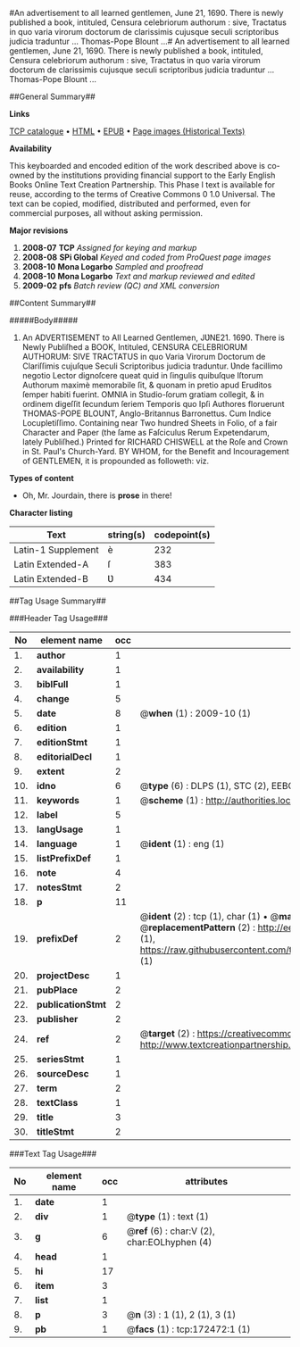 #An advertisement to all learned gentlemen, June 21, 1690. There is newly published a book, intituled, Censura celebriorum authorum : sive, Tractatus in quo varia virorum doctorum de clarissimis cujusque seculi scriptoribus judicia traduntur ... Thomas-Pope Blount ...#
An advertisement to all learned gentlemen, June 21, 1690. There is newly published a book, intituled, Censura celebriorum authorum : sive, Tractatus in quo varia virorum doctorum de clarissimis cujusque seculi scriptoribus judicia traduntur ... Thomas-Pope Blount ...

##General Summary##

**Links**

[TCP catalogue](http://www.ota.ox.ac.uk/tcp/)  • 
[HTML](http://tei.it.ox.ac.uk/tcp/Texts-HTML/free/A76/A76928.html)  • 
[EPUB](http://tei.it.ox.ac.uk/tcp/Texts-EPUB/free/A76/A76928.epub) • 
[Page images (Historical Texts)](https://data.historicaltexts.jisc.ac.uk/view?pubId=eebo-45789160e&pageId=eebo-45789160e-172472-1)

**Availability**

This keyboarded and encoded edition of the
	       work described above is co-owned by the institutions
	       providing financial support to the Early English Books
	       Online Text Creation Partnership. This Phase I text is
	       available for reuse, according to the terms of Creative
	       Commons 0 1.0 Universal. The text can be copied,
	       modified, distributed and performed, even for
	       commercial purposes, all without asking permission.

**Major revisions**

1. __2008-07__ __TCP__ *Assigned for keying and markup*
1. __2008-08__ __SPi Global__ *Keyed and coded from ProQuest page images*
1. __2008-10__ __Mona Logarbo__ *Sampled and proofread*
1. __2008-10__ __Mona Logarbo__ *Text and markup reviewed and edited*
1. __2009-02__ __pfs__ *Batch review (QC) and XML conversion*

##Content Summary##

#####Body#####

1. An ADVERTISEMENT to All Learned Gentlemen, JƲNE21. 1690. There is Newly Publiſhed a BOOK, Intituled, CENSURA CELEBRIORUM AUTHORUM: SIVE TRACTATUS in quo Varia Virorum Doctorum de Clariſſimis cujuſque Seculi Scriptoribus judicia traduntur. Ʋnde facillimo negotio Lector dignoſcere queat quid in ſingulis quibuſque Iſtorum Authorum maximè memorabile ſit, & quonam in pretio apud Eruditos ſemper habiti fuerint. OMNIA in Studio-ſorum gratiam collegit, & in ordinem digeſſit ſecundum ſeriem Temporis quo Ipſi Authores floruerunt THOMAS-POPE BLOUNT, Anglo-Britannus Barronettus. Cum Indice Locupletiſſimo. Containing near Two hundred Sheets in Folio, of a fair Character and Paper (the ſame as Faſciculus Rerum Expetendarum, lately Publiſhed.) Printed for RICHARD CHISWELL at the Roſe and Crown in St. Paul's Church-Yard. BY WHOM, for the Benefit and Incouragement of GENTLEMEN, it is propounded as followeth: viz.

**Types of content**

  * Oh, Mr. Jourdain, there is **prose** in there!

**Character listing**


|Text|string(s)|codepoint(s)|
|---|---|---|
|Latin-1 Supplement|è|232|
|Latin Extended-A|ſ|383|
|Latin Extended-B|Ʋ|434|

##Tag Usage Summary##

###Header Tag Usage###

|No|element name|occ|attributes|
|---|---|---|---|
|1.|__author__|1||
|2.|__availability__|1||
|3.|__biblFull__|1||
|4.|__change__|5||
|5.|__date__|8| @__when__ (1) : 2009-10 (1)|
|6.|__edition__|1||
|7.|__editionStmt__|1||
|8.|__editorialDecl__|1||
|9.|__extent__|2||
|10.|__idno__|6| @__type__ (6) : DLPS (1), STC (2), EEBO-CITATION (1), OCLC (1), VID (1)|
|11.|__keywords__|1| @__scheme__ (1) : http://authorities.loc.gov/ (1)|
|12.|__label__|5||
|13.|__langUsage__|1||
|14.|__language__|1| @__ident__ (1) : eng (1)|
|15.|__listPrefixDef__|1||
|16.|__note__|4||
|17.|__notesStmt__|2||
|18.|__p__|11||
|19.|__prefixDef__|2| @__ident__ (2) : tcp (1), char (1)  •  @__matchPattern__ (2) : ([0-9\-]+):([0-9IVX]+) (1), (.+) (1)  •  @__replacementPattern__ (2) : http://eebo.chadwyck.com/downloadtiff?vid=$1&page=$2 (1), https://raw.githubusercontent.com/textcreationpartnership/Texts/master/tcpchars.xml#$1 (1)|
|20.|__projectDesc__|1||
|21.|__pubPlace__|2||
|22.|__publicationStmt__|2||
|23.|__publisher__|2||
|24.|__ref__|2| @__target__ (2) : https://creativecommons.org/publicdomain/zero/1.0/ (1), http://www.textcreationpartnership.org/docs/. (1)|
|25.|__seriesStmt__|1||
|26.|__sourceDesc__|1||
|27.|__term__|2||
|28.|__textClass__|1||
|29.|__title__|3||
|30.|__titleStmt__|2||


###Text Tag Usage###

|No|element name|occ|attributes|
|---|---|---|---|
|1.|__date__|1||
|2.|__div__|1| @__type__ (1) : text (1)|
|3.|__g__|6| @__ref__ (6) : char:V (2), char:EOLhyphen (4)|
|4.|__head__|1||
|5.|__hi__|17||
|6.|__item__|3||
|7.|__list__|1||
|8.|__p__|3| @__n__ (3) : 1 (1), 2 (1), 3 (1)|
|9.|__pb__|1| @__facs__ (1) : tcp:172472:1 (1)|
